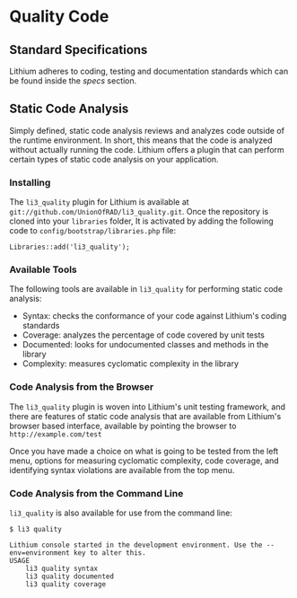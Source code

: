 # Quality Code

## Standard Specifications

Lithium adheres to coding, testing and documentation standards which can be found inside the
_specs_ section.

## Static Code Analysis

Simply defined, static code analysis reviews and analyzes code outside of the runtime environment. In short, this means that the code is analyzed without actually running the code.  Lithium offers a plugin that can perform certain types of static code analysis on your application.

### Installing

The `li3_quality` plugin for Lithium is available at `git://github.com/UnionOfRAD/li3_quality.git`.  Once the repository is cloned into your `libraries` folder, It is activated by adding the following code to `config/bootstrap/libraries.php` file:

```
Libraries::add('li3_quality');
```

### Available Tools

The following tools are available in `li3_quality` for performing static code analysis:

* Syntax: checks the conformance of your code against Lithium's coding standards
* Coverage: analyzes the percentage of code covered by unit tests
* Documented: looks for undocumented classes and methods in the library
* Complexity: measures cyclomatic complexity in the library

### Code Analysis from the Browser

The `li3_quality` plugin is woven into Lithium's unit testing framework, and there are features of static code analysis that are available from Lithium's browser based interface, available by pointing the browser to `http://example.com/test`

Once you have made a choice on what is going to be tested from the left menu, options for measuring cyclomatic complexity, code coverage, and identifying syntax violations are available from the top menu.

### Code Analysis from the Command Line

`li3_quality` is also available for use from the command line:

```
$ li3 quality

Lithium console started in the development environment. Use the --env=environment key to alter this.
USAGE
    li3 quality syntax
    li3 quality documented
    li3 quality coverage
```
